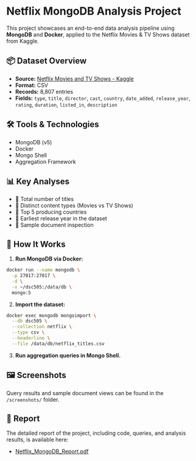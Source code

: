 # Netflix MongoDB Analysis Project

This project showcases an end-to-end data analysis pipeline using **MongoDB** and **Docker**, applied to the Netflix Movies & TV Shows dataset from Kaggle.

## 📦 Dataset Overview
- **Source:** [Netflix Movies and TV Shows - Kaggle](https://www.kaggle.com/datasets/shivamb/netflix-shows)
- **Format:** CSV
- **Records:** 8,807 entries
- **Fields:** `type`, `title`, `director`, `cast`, `country`, `date_added`, `release_year`, `rating`, `duration`, `listed_in`, `description`

## 🛠️ Tools & Technologies
- MongoDB (v5)
- Docker
- Mongo Shell
- Aggregation Framework

## 📊 Key Analyses
- 📌 Total number of titles
- 📌 Distinct content types (Movies vs TV Shows)
- 📌 Top 5 producing countries
- 📌 Earliest release year in the dataset
- 📌 Sample document inspection

## 🚀 How It Works

1. **Run MongoDB via Docker:**
```bash
docker run --name mongodb \
  -p 27017:27017 \
  -d \
  -v ~/dsc505:/data/db \
  mongo:5
```

2. **Import the dataset:**
```bash
docker exec mongodb mongoimport \
  --db dsc505 \
  --collection netflix \
  --type csv \
  --headerline \
  --file /data/db/netflix_titles.csv
```

3. **Run aggregation queries in Mongo Shell.**

## 🖼️ Screenshots

Query results and sample document views can be found in the `/screenshots/` folder.

## 📄 Report

The detailed report of the project, including code, queries, and analysis results, is available here:
- [Netflix_MongoDB_Report.pdf](report/Netflix_MongoDB_Report.pdf)

